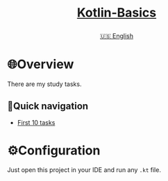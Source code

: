 <h1>
<p align="center">
<a href="https://github.com/GnomeShift/Kotlin-basics" target="_blank" rel="noopener noreferrer">Kotlin-Basics</a>
</p>
</h1>

<p align="center">
 <a href="README.md">🇺🇸 English</a>
</p>

# 🌐Overview
There are my study tasks.

## 🚀Quick navigation
* [First 10 tasks](src/first10)

# ⚙️Configuration
Just open this project in your IDE and run any `.kt` file.